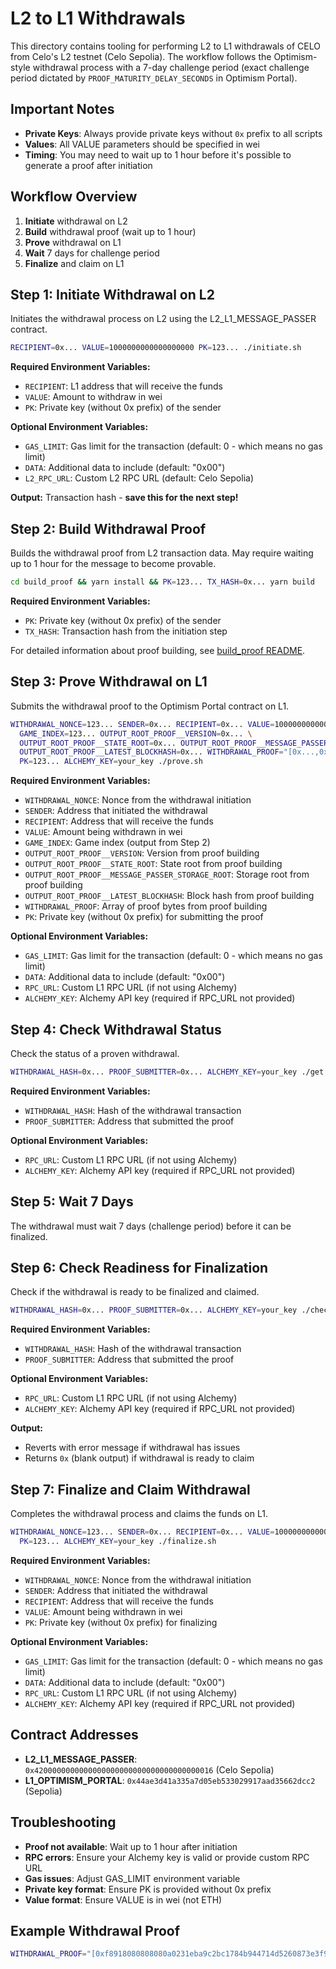 # L2 to L1 Withdrawals

This directory contains tooling for performing L2 to L1 withdrawals of CELO from Celo's L2 testnet (Celo Sepolia). The workflow follows the Optimism-style withdrawal process with a 7-day challenge period (exact challenge period dictated by `PROOF_MATURITY_DELAY_SECONDS` in Optimism Portal).

## Important Notes

- **Private Keys**: Always provide private keys without `0x` prefix to all scripts
- **Values**: All VALUE parameters should be specified in wei
- **Timing**: You may need to wait up to 1 hour before it's possible to generate a proof after initiation

## Workflow Overview

1. **Initiate** withdrawal on L2
2. **Build** withdrawal proof (wait up to 1 hour)
3. **Prove** withdrawal on L1
4. **Wait** 7 days for challenge period
5. **Finalize** and claim on L1

## Step 1: Initiate Withdrawal on L2

Initiates the withdrawal process on L2 using the L2_L1_MESSAGE_PASSER contract.

```sh
RECIPIENT=0x... VALUE=1000000000000000000 PK=123... ./initiate.sh
```

**Required Environment Variables:**
- `RECIPIENT`: L1 address that will receive the funds
- `VALUE`: Amount to withdraw in wei
- `PK`: Private key (without 0x prefix) of the sender

**Optional Environment Variables:**
- `GAS_LIMIT`: Gas limit for the transaction (default: 0 - which means no gas limit)
- `DATA`: Additional data to include (default: "0x00")
- `L2_RPC_URL`: Custom L2 RPC URL (default: Celo Sepolia)

**Output:** Transaction hash - **save this for the next step!**

## Step 2: Build Withdrawal Proof

Builds the withdrawal proof from L2 transaction data. May require waiting up to 1 hour for the message to become provable.

```sh
cd build_proof && yarn install && PK=123... TX_HASH=0x... yarn build
```

**Required Environment Variables:**
- `PK`: Private key (without 0x prefix) of the sender
- `TX_HASH`: Transaction hash from the initiation step

For detailed information about proof building, see [build_proof README](./build_proof/).

## Step 3: Prove Withdrawal on L1

Submits the withdrawal proof to the Optimism Portal contract on L1.

```sh
WITHDRAWAL_NONCE=123... SENDER=0x... RECIPIENT=0x... VALUE=1000000000000000000 \
  GAME_INDEX=123... OUTPUT_ROOT_PROOF__VERSION=0x... \
  OUTPUT_ROOT_PROOF__STATE_ROOT=0x... OUTPUT_ROOT_PROOF__MESSAGE_PASSER_STORAGE_ROOT=0x... \
  OUTPUT_ROOT_PROOF__LATEST_BLOCKHASH=0x... WITHDRAWAL_PROOF="[0x...,0x...,0x...]" \
  PK=123... ALCHEMY_KEY=your_key ./prove.sh
```

**Required Environment Variables:**
- `WITHDRAWAL_NONCE`: Nonce from the withdrawal initiation
- `SENDER`: Address that initiated the withdrawal
- `RECIPIENT`: Address that will receive the funds
- `VALUE`: Amount being withdrawn in wei
- `GAME_INDEX`: Game index (output from Step 2)
- `OUTPUT_ROOT_PROOF__VERSION`: Version from proof building
- `OUTPUT_ROOT_PROOF__STATE_ROOT`: State root from proof building
- `OUTPUT_ROOT_PROOF__MESSAGE_PASSER_STORAGE_ROOT`: Storage root from proof building
- `OUTPUT_ROOT_PROOF__LATEST_BLOCKHASH`: Block hash from proof building
- `WITHDRAWAL_PROOF`: Array of proof bytes from proof building
- `PK`: Private key (without 0x prefix) for submitting the proof

**Optional Environment Variables:**
- `GAS_LIMIT`: Gas limit for the transaction (default: 0 - which means no gas limit)
- `DATA`: Additional data to include (default: "0x00")
- `RPC_URL`: Custom L1 RPC URL (if not using Alchemy)
- `ALCHEMY_KEY`: Alchemy API key (required if RPC_URL not provided)

## Step 4: Check Withdrawal Status

Check the status of a proven withdrawal.

```sh
WITHDRAWAL_HASH=0x... PROOF_SUBMITTER=0x... ALCHEMY_KEY=your_key ./get.sh
```

**Required Environment Variables:**
- `WITHDRAWAL_HASH`: Hash of the withdrawal transaction
- `PROOF_SUBMITTER`: Address that submitted the proof

**Optional Environment Variables:**
- `RPC_URL`: Custom L1 RPC URL (if not using Alchemy)
- `ALCHEMY_KEY`: Alchemy API key (required if RPC_URL not provided)

## Step 5: Wait 7 Days

The withdrawal must wait 7 days (challenge period) before it can be finalized.

## Step 6: Check Readiness for Finalization

Check if the withdrawal is ready to be finalized and claimed.

```sh
WITHDRAWAL_HASH=0x... PROOF_SUBMITTER=0x... ALCHEMY_KEY=your_key ./check.sh
```

**Required Environment Variables:**
- `WITHDRAWAL_HASH`: Hash of the withdrawal transaction
- `PROOF_SUBMITTER`: Address that submitted the proof

**Optional Environment Variables:**
- `RPC_URL`: Custom L1 RPC URL (if not using Alchemy)
- `ALCHEMY_KEY`: Alchemy API key (required if RPC_URL not provided)

**Output:** 
- Reverts with error message if withdrawal has issues
- Returns `0x` (blank output) if withdrawal is ready to claim

## Step 7: Finalize and Claim Withdrawal

Completes the withdrawal process and claims the funds on L1.

```sh
WITHDRAWAL_NONCE=123... SENDER=0x... RECIPIENT=0x... VALUE=1000000000000000000 \
  PK=123... ALCHEMY_KEY=your_key ./finalize.sh
```

**Required Environment Variables:**
- `WITHDRAWAL_NONCE`: Nonce from the withdrawal initiation
- `SENDER`: Address that initiated the withdrawal
- `RECIPIENT`: Address that will receive the funds
- `VALUE`: Amount being withdrawn in wei
- `PK`: Private key (without 0x prefix) for finalizing

**Optional Environment Variables:**
- `GAS_LIMIT`: Gas limit for the transaction (default: 0 - which means no gas limit)
- `DATA`: Additional data to include (default: "0x00")
- `RPC_URL`: Custom L1 RPC URL (if not using Alchemy)
- `ALCHEMY_KEY`: Alchemy API key (required if RPC_URL not provided)

## Contract Addresses

- **L2_L1_MESSAGE_PASSER**: `0x4200000000000000000000000000000000000016` (Celo Sepolia)
- **L1_OPTIMISM_PORTAL**: `0x44ae3d41a335a7d05eb533029917aad35662dcc2` (Sepolia)

## Troubleshooting

- **Proof not available**: Wait up to 1 hour after initiation
- **RPC errors**: Ensure your Alchemy key is valid or provide custom RPC URL
- **Gas issues**: Adjust GAS_LIMIT environment variable
- **Private key format**: Ensure PK is provided without 0x prefix
- **Value format**: Ensure VALUE is in wei (not ETH)

## Example Withdrawal Proof

```sh
WITHDRAWAL_PROOF="[0xf8918080808080a0231eba9c2bc1784b944714d5260873e3f92b58434c1879123d58f995b342865180a0b3b0303113429f394c506a530c83a8fdbd3125d95b2310b05191cd2dbc978aa8808080a0236e8f61ecde6abfebc6c529441f782f62469d8a2cc47b7aace2c136bd3b1ff080a06babe3fe3879f4972e397c7e516ceb2699945beb318afa0ddee8e7381796f5ff808080,0xf8518080808080a0ea006b1384a4bf0219939e5483e6e82c22d13290d5055e2042541adfb1b47ec380808080a05aa8408d8bac30771c33c39b02167ad094fff70f16e4aa667623d999d04725c9808080808080,0xe2a02005084db35fe36c140bc6d2bc4d520dafa807b5e774c7276c91658a496f59cc01]"
```
